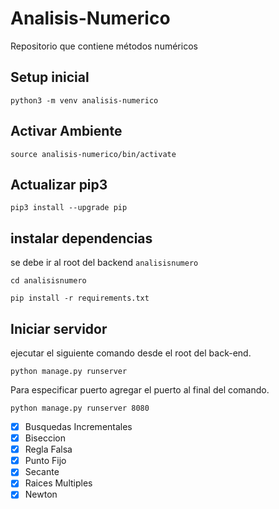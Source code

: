 # Analisis-Numerico
Repositorio que contiene métodos numéricos

## Setup inicial
``python3 -m venv analisis-numerico``
## Activar Ambiente
``source analisis-numerico/bin/activate``

## Actualizar pip3

``pip3 install --upgrade pip``

## instalar dependencias
se debe ir al root del backend `analisisnumero`

``cd analisisnumero``

``pip install -r requirements.txt``
## Iniciar servidor

ejecutar el siguiente comando desde el root del back-end.

``python manage.py runserver``

Para especificar puerto agregar el puerto al final del comando.

``python manage.py runserver 8080``

- [X] Busquedas Incrementales
- [X] Biseccion
- [X] Regla Falsa
- [X] Punto Fijo
- [X] Secante
- [X] Raices Multiples
- [X] Newton